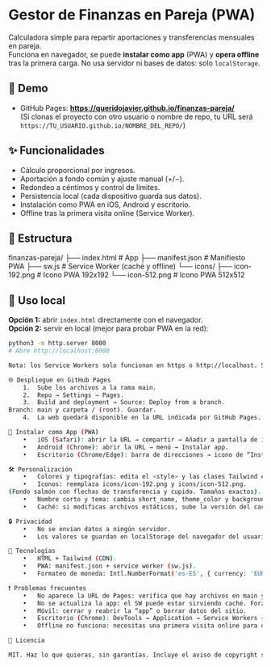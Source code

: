 # Gestor de Finanzas en Pareja (PWA)

Calculadora simple para repartir aportaciones y transferencias mensuales en pareja.  
Funciona en navegador, se puede **instalar como app** (PWA) y **opera offline** tras la primera carga. No usa servidor ni bases de datos: solo `localStorage`.

## 🔗 Demo
- GitHub Pages: **https://queridojavier.github.io/finanzas-pareja/**  
  (Si clonas el proyecto con otro usuario o nombre de repo, tu URL será `https://TU_USUARIO.github.io/NOMBRE_DEL_REPO/`)

## ✨ Funcionalidades
- Cálculo proporcional por ingresos.
- Aportación a fondo común y ajuste manual (+/−).
- Redondeo a céntimos y control de límites.
- Persistencia local (cada dispositivo guarda sus datos).
- Instalación como PWA en iOS, Android y escritorio.
- Offline tras la primera visita online (Service Worker).

## 📂 Estructura
finanzas-pareja/
├── index.html         # App
├── manifest.json      # Manifiesto PWA
├── sw.js              # Service Worker (caché y offline)
└── icons/
├── icon-192.png   # Icono PWA 192x192
└── icon-512.png   # Icono PWA 512x512

## 🚀 Uso local
**Opción 1:** abrir `index.html` directamente con el navegador.  
**Opción 2:** servir en local (mejor para probar PWA en la red):
```bash
python3 -m http.server 8000
# Abre http://localhost:8000

Nota: los Service Workers solo funcionan en https o http://localhost. Si abres el archivo directamente (file://), tendrás la app pero sin SW.

🌐 Despliegue en GitHub Pages
	1.	Sube los archivos a la rama main.
	2.	Repo → Settings → Pages.
	3.	Build and deployment → Source: Deploy from a branch.
Branch: main y carpeta / (root). Guardar.
	4.	La web quedará disponible en la URL indicada por GitHub Pages.

📱 Instalar como App (PWA)
	•	iOS (Safari): abrir la URL → compartir → Añadir a pantalla de inicio.
	•	Android (Chrome): abrir la URL → menú → Instalar app.
	•	Escritorio (Chrome/Edge): barra de direcciones → icono de “Instalar”.

🛠️ Personalización
	•	Colores y tipografías: edita el <style> y las clases Tailwind en index.html.
	•	Iconos: reemplaza icons/icon-192.png y icons/icon-512.png.
(Fondo salmón con flechas de transferencia y cupido. Tamaños exactos).
	•	Nombre corto y tema: cambia short_name, theme_color y background_color en manifest.json.
	•	Caché: si modificas archivos estáticos, sube la versión del caché en sw.js (const CACHE = 'finanzas-vX').

🔒 Privacidad
	•	No se envían datos a ningún servidor.
	•	Los valores se guardan en localStorage del navegador del usuario.

🧩 Tecnologías
	•	HTML + Tailwind (CDN).
	•	PWA: manifest.json + service worker (sw.js).
	•	Formateo de moneda: Intl.NumberFormat('es-ES', { currency: 'EUR' }).

❗ Problemas frecuentes
	•	No aparece la URL de Pages: verifica que hay archivos en main y que Pages está configurado con main y /.
	•	No se actualiza la app: el SW puede estar sirviendo caché. Forzar recarga dura:
	•	Móvil: cerrar y reabrir la “app” o borrar datos del sitio.
	•	Escritorio (Chrome): DevTools → Application → Service Workers → Update y Clear storage.
	•	Offline no funciona: necesitas una primera visita online para que el SW cachee.

📜 Licencia

MIT. Haz lo que quieras, sin garantías. Incluye el aviso de copyright si redistribuyes.
